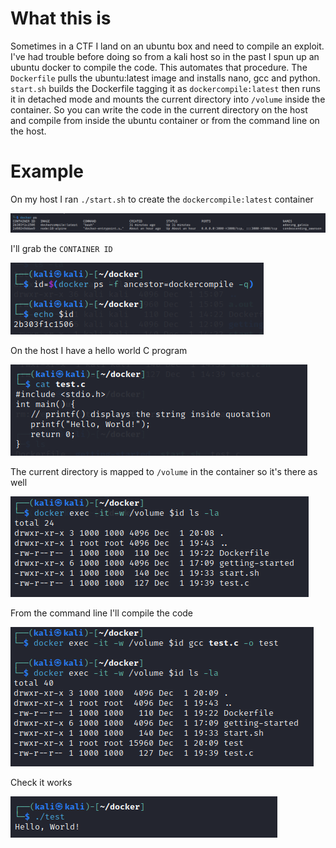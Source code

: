 # What this is

Sometimes in a CTF I land on an ubuntu box and need to compile an exploit. I've had trouble before doing so from a kali host so in the past I spun up an ubuntu docker to compile the code. This automates that procedure. The `Dockerfile` pulls the ubuntu:latest image and installs nano, gcc and python. `start.sh` builds the Dockerfile tagging it as `dockercompile:latest` then runs it in detached mode and mounts the current directory into `/volume` inside the container. So you can write the code in the current directory on the host and compile from inside the ubuntu container or from the command line on the host.

# Example
On my host I ran `./start.sh` to create the `dockercompile:latest` container

<img src="images/dockerps.png">

I'll grab the `CONTAINER ID`

<img src="images/dockerid.png">

On the host I have a hello world C program

<img src="images/testcat.png">

The current directory is mapped to `/volume` in the container so it's there as well

<img src="images/volume.png">

From the command line I'll compile the code

<img src="images/compile.png">

Check it works

<img src="images/helloworld.png">
